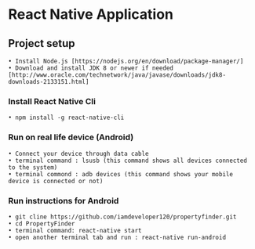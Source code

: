# React Native Application

## Project setup
```
• Install Node.js [https://nodejs.org/en/download/package-manager/]
• Download and install JDK 8 or newer if needed [http://www.oracle.com/technetwork/java/javase/downloads/jdk8-downloads-2133151.html]
```

### Install React Native Cli
```
• npm install -g react-native-cli
```

### Run on real life device (Android)
```
• Connect your device through data cable
• terminal command : lsusb (this command shows all devices connected to the system)
• terminal commond : adb devices (this command shows your mobile device is connected or not)
```

### Run instructions for Android
```
• git cline https://github.com/iamdeveloper120/propertyfinder.git
• cd PropertyFinder
• terminal command: react-native start 
• open another terminal tab and run : react-native run-android
```
